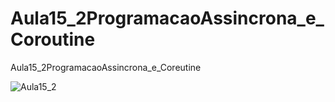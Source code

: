 # Aula15_2ProgramacaoAssincrona_e_Coroutine
Aula15_2ProgramacaoAssincrona_e_Coreutine

![Aula15_2](https://user-images.githubusercontent.com/93688006/173614848-8c120957-4c21-4c7f-b1c6-b7d439335406.png)
